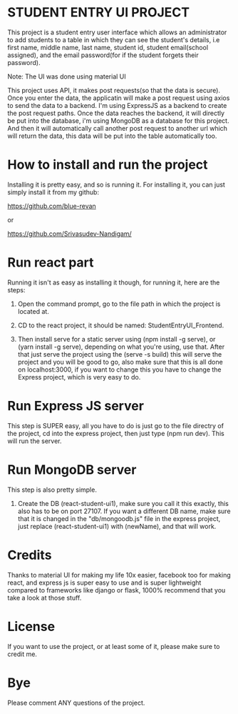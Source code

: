 
# STUDENT ENTRY UI PROJECT

This project is a student entry user interface which allows an administrator to add students to a table in which they can see the student's details, i.e first name, middle name, last name, student id, student email(school assigned), and the email password(for if the student forgets their password).

Note: The UI was done using material UI

This project uses API, it makes post requests(so that the data is secure).
Once you enter the data, the applicatin will make a post request using axios to send the data to a backend. I'm using ExpressJS as a backend to create the post request paths. Once the data reaches the backend, it will directly be put into the database, i'm using MongoDB as a database for this project. And then it will automatically call another post request to another url which will return the data, this data will be put into the table automatically too.

# How to install and run the project

Installing it is pretty easy, and so is running it. For installing it, you can just simply install it from my github:

https://github.com/blue-revan

or

https://github.com/Srivasudev-Nandigam/

# Run react part

Running it isn't as easy as installing it though, for running it, here are the steps:

1. Open the command prompt, go to the file path in which the project is located at.

2. CD to the react project, it should be named: StudentEntryUI_Frontend. 

3. Then install serve for a static server using (npm install -g serve), or (yarn install -g serve), depending on what you're using, use that. After that just serve the project using the (serve -s build) this will serve the project and you will be good to go, also make sure that this is all done on localhost:3000, if you want to change this you have to change the Express project, which is very easy to do.

# Run Express JS server

This step is SUPER easy, all you have to do is just go to the file directry of the project, cd into the express project, then just type (npm run dev). This will run the server.

# Run MongoDB server

This step is also pretty simple.

1. Create the DB (react-student-ui1), make sure you call it this exactly, this also has to be on port 27107. If you want a different DB name, make sure that it is changed in the "db/mongoodb.js" file in the express project, just replace (react-student-ui1) with (newName), and that will work.

# Credits

Thanks to material UI for making my life 10x easier, facebook too for making react, and express js is super easy to use and is super lightweight compared to frameworks like django or flask, 1000% recommend that you take a look at those stuff.

# License 

If you want to use the project, or at least some of it, please make sure to credit me.

# Bye

Please comment ANY questions of the project.